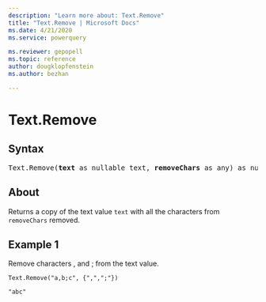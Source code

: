 ```yaml
---
description: "Learn more about: Text.Remove"
title: "Text.Remove | Microsoft Docs"
ms.date: 4/21/2020
ms.service: powerquery

ms.reviewer: gepopell
ms.topic: reference
author: dougklopfenstein
ms.author: bezhan

---
```

# Text.Remove

## Syntax

<pre>
Text.Remove(<b>text</b> as nullable text, <b>removeChars</b> as any) as nullable text
</pre>
  
## About  
Returns a copy of the text value `text` with all the characters from `removeChars` removed. 

## Example 1
Remove characters , and ; from the text value.

```powerquery-m
Text.Remove("a,b;c", {",",";"})
```

`"abc"`
